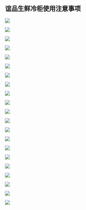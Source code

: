 ## 谊品生鲜冷柜使用注意事项

![](http://hello-meta.xyz//common/谊品生鲜冷柜使用注意事项_00.png)

![](http://hello-meta.xyz//common/谊品生鲜冷柜使用注意事项_01.png)

![](http://hello-meta.xyz//common/谊品生鲜冷柜使用注意事项_02.png)

![](http://hello-meta.xyz//common/谊品生鲜冷柜使用注意事项_03.png)

![](http://hello-meta.xyz//common/谊品生鲜冷柜使用注意事项_04.png)

![](http://hello-meta.xyz//common/谊品生鲜冷柜使用注意事项_05.png)

![](http://hello-meta.xyz//common/谊品生鲜冷柜使用注意事项_06.png)

![](http://hello-meta.xyz//common/谊品生鲜冷柜使用注意事项_07.png)

![](http://hello-meta.xyz//common/谊品生鲜冷柜使用注意事项_08.png)

![](http://hello-meta.xyz//common/谊品生鲜冷柜使用注意事项_09.png)

![](http://hello-meta.xyz//common/谊品生鲜冷柜使用注意事项_10.png)

![](http://hello-meta.xyz//common/谊品生鲜冷柜使用注意事项_11.png)

![](http://hello-meta.xyz//common/谊品生鲜冷柜使用注意事项_12.png)

![](http://hello-meta.xyz//common/谊品生鲜冷柜使用注意事项_13.png)

![](http://hello-meta.xyz//common/谊品生鲜冷柜使用注意事项_14.png)

![](http://hello-meta.xyz//common/谊品生鲜冷柜使用注意事项_15.png)

![](http://hello-meta.xyz//common/谊品生鲜冷柜使用注意事项_16.png)

![](http://hello-meta.xyz//common/谊品生鲜冷柜使用注意事项_17.png)

![](http://hello-meta.xyz//common/谊品生鲜冷柜使用注意事项_18.png)

![](http://hello-meta.xyz//common/谊品生鲜冷柜使用注意事项_19.png)

![](http://hello-meta.xyz//common/谊品生鲜冷柜使用注意事项_20.png)
